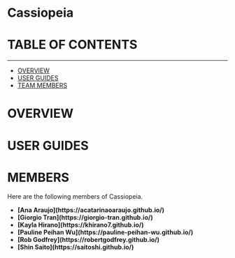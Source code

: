 # Cassiopeia

# TABLE OF CONTENTS

---

- [OVERVIEW](#OVERVIEW)
- [USER GUIDES](#USER_GUIDES)
- [TEAM MEMBERS](#MEMBERS)

# OVERVIEW

# USER GUIDES

# MEMBERS

Here are the following members of Cassiopeia.

<ul>
<li><b>[Ana Araujo](https://acatarinaoaraujo.github.io/)</b>
<li><b>[Giorgio Tran](https://giorgio-tran.github.io/)</b>
</li>
<li><b>[Kayla Hirano](https://khirano7.github.io/)</b></li>
<li><b>[Pauline Peihan Wu](https://pauline-peihan-wu.github.io/)</b>
</li>
<li><b>[Rob Godfrey](https://robertgodfrey.github.io/)</b>
</li>
<li><b>[Shin Saito](https://saitoshi.github.io/)</b>
</li>
</ul>
